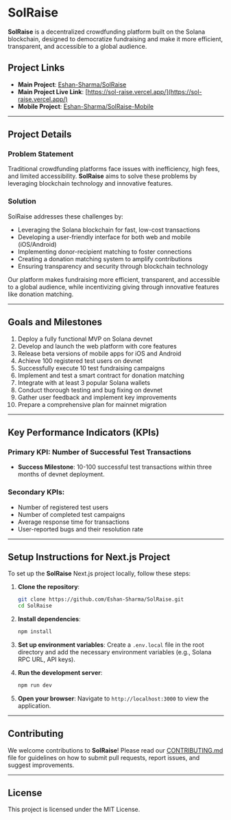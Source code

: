 # SolRaise

**SolRaise** is a decentralized crowdfunding platform built on the Solana blockchain, designed to democratize fundraising and make it more efficient, transparent, and accessible to a global audience.

## Project Links
- **Main Project**: [Eshan-Sharma/SolRaise](https://github.com/Eshan-Sharma/SolRaise)
- **Main Project Live Link**: [https://sol-raise.vercel.app/](https://sol-raise.vercel.app/)
- **Mobile Project**: [Eshan-Sharma/SolRaise-Mobile](https://github.com/Eshan-Sharma/SolRaise-Mobile)

---

## Project Details

### Problem Statement
Traditional crowdfunding platforms face issues with inefficiency, high fees, and limited accessibility. **SolRaise** aims to solve these problems by leveraging blockchain technology and innovative features.

### Solution
SolRaise addresses these challenges by:
- Leveraging the Solana blockchain for fast, low-cost transactions
- Developing a user-friendly interface for both web and mobile (iOS/Android)
- Implementing donor-recipient matching to foster connections
- Creating a donation matching system to amplify contributions
- Ensuring transparency and security through blockchain technology

Our platform makes fundraising more efficient, transparent, and accessible to a global audience, while incentivizing giving through innovative features like donation matching.

---

## Goals and Milestones
1. Deploy a fully functional MVP on Solana devnet
2. Develop and launch the web platform with core features
3. Release beta versions of mobile apps for iOS and Android
4. Achieve 100 registered test users on devnet
5. Successfully execute 10 test fundraising campaigns
6. Implement and test a smart contract for donation matching
7. Integrate with at least 3 popular Solana wallets
8. Conduct thorough testing and bug fixing on devnet
9. Gather user feedback and implement key improvements
10. Prepare a comprehensive plan for mainnet migration

---

## Key Performance Indicators (KPIs)

### Primary KPI: Number of Successful Test Transactions
- **Success Milestone**: 10-100 successful test transactions within three months of devnet deployment.

### Secondary KPIs:
- Number of registered test users
- Number of completed test campaigns
- Average response time for transactions
- User-reported bugs and their resolution rate

---

## Setup Instructions for Next.js Project

To set up the **SolRaise** Next.js project locally, follow these steps:

1. **Clone the repository**:
    ```bash
    git clone https://github.com/Eshan-Sharma/SolRaise.git
    cd SolRaise
    ```

2. **Install dependencies**:
    ```bash
    npm install
    ```

3. **Set up environment variables**:
    Create a `.env.local` file in the root directory and add the necessary environment variables (e.g., Solana RPC URL, API keys).

4. **Run the development server**:
    ```bash
    npm run dev
    ```

5. **Open your browser**:
    Navigate to `http://localhost:3000` to view the application.

---

## Contributing
We welcome contributions to **SolRaise**! Please read our [CONTRIBUTING.md](CONTRIBUTING.md) file for guidelines on how to submit pull requests, report issues, and suggest improvements.

---

## License
This project is licensed under the MIT License.
